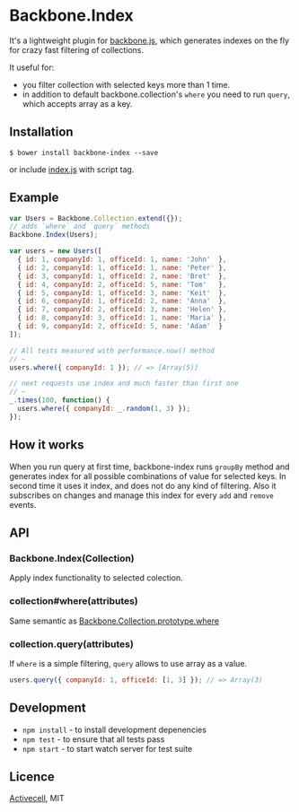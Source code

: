 # Backbone.Index

  It's a lightweight plugin for [backbone.js](http://documentcloud.github.io/backbone/),
  which generates indexes on the fly for crazy fast filtering of collections.

  It useful for:

  * you filter collection with selected keys more than 1 time.
  * in addition to default backbone.collection's `where` you need to run `query`,
    which accepts array as a key.

## Installation

    $ bower install backbone-index --save

  or include [index.js]() with script tag.

## Example

```js
var Users = Backbone.Collection.extend({});
// adds `where` and `query` methods
Backbone.Index(Users);

var users = new Users([
  { id: 1, companyId: 1, officeId: 1, name: 'John'  },
  { id: 2, companyId: 1, officeId: 1, name: 'Peter' },
  { id: 3, companyId: 1, officeId: 2, name: 'Bret'  },
  { id: 4, companyId: 2, officeId: 5, name: 'Tom'   },
  { id: 5, companyId: 1, officeId: 3, name: 'Keit'  },
  { id: 6, companyId: 1, officeId: 2, name: 'Anna'  },
  { id: 7, companyId: 2, officeId: 3, name: 'Helen' },
  { id: 8, companyId: 3, officeId: 1, name: 'Maria' },
  { id: 9, companyId: 2, officeId: 5, name: 'Adam'  }
]);

// All tests measured with performance.now() method
// ~
users.where({ companyId: 1 }); // => [Array(5)]

// next requests use index and much faster than first one
// ~
_.times(100, function() {
  users.where({ companyId: _.random(1, 3) });
});
```

## How it works

  When you run query at first time, backbone-index runs `groupBy` method
  and generates index for all possible combinations of value for selected keys.
  In second time it uses it index, and does not do any kind of filtering.
  Also it subscribes on changes and manage this index for every `add` and `remove` events.

## API

### Backbone.Index(Collection)

  Apply index functionality to selected colection.

### collection#where(attributes)

  Same semantic as [Backbone.Collection.prototype.where](http://documentcloud.github.io/backbone/#Collection-where)

### collection.query(attributes)

  If `where` is a simple filtering, `query` allows to use array as a value.

 ```js
 users.query({ companyId: 1, officeId: [1, 3] }); // => Array(3)
 ```

## Development

  * `npm install` - to install development depenencies
  * `npm test` - to ensure that all tests pass
  * `npm start` - to start watch server for test suite

## Licence

  [Activecell](http://activecell.com/), MIT
